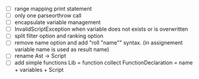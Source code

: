 - [ ] range mapping print statement
- [ ] only one parseorthrow call
- [ ] encapsulate variable management
- [ ] InvalidScriptException when variable does not exists or is overwritten
- [ ] split filter option and ranking option
- [ ] remove name option and add "roll "name"" syntax.
      (in assignement variable name is used as result name)
- [ ] rename Ast -> Script
- [ ] add simple functions
      Lib = function collect
      FunctionDeclaration = name + variables + Script
